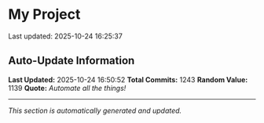 # My Project


Last updated: 2025-10-24 16:25:37


































































































































































































































































































































































































































































































































































































































































































































































































































































































































































































































































































































































































































































































































































































































































































































































































































































































## Auto-Update Information

**Last Updated:** 2025-10-24 16:50:52
**Total Commits:** 1243
**Random Value:** 1139
**Quote:** _Automate all the things!_

---
_This section is automatically generated and updated._